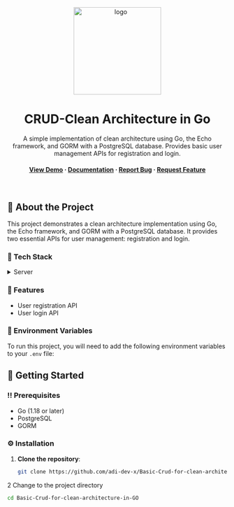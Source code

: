 
<div align="center">

  <img src="assets/logo.png" alt="logo" width="200" height="auto" />
  <h1>CRUD-Clean Architecture in Go</h1>
  
  <p>
    A simple implementation of clean architecture using Go, the Echo framework, and GORM with a PostgreSQL database. Provides basic user management APIs for registration and login.
  </p>
  
  
<!-- Badges -->

   
<h4>
    <a href="https://github.com/adi-dev-x/Basic-Crud-for-clean-architecture-in-GO">View Demo</a>
  <span> · </span>
    <a href="https://github.com/adi-dev-x/Basic-Crud-for-clean-architecture-in-GO">Documentation</a>
  <span> · </span>
    <a href="https://github.com/adi-dev-x/Basic-Crud-for-clean-architecture-in-GO/issues/">Report Bug</a>
  <span> · </span>
    <a href="https://github.com/adi-dev-x/Basic-Crud-for-clean-architecture-in-GO/issues/">Request Feature</a>
  </h4>
</div>

<br />

<!-- Table of Contents -->


<!-- About the Project -->
## :star2: About the Project

This project demonstrates a clean architecture implementation using Go, the Echo framework, and GORM with a PostgreSQL database. It provides two essential APIs for user management: registration and login.



### :space_invader: Tech Stack

<details>
  <summary>Server</summary>
  <ul>
    <li><a href="https://go.dev/">Golang</a></li>
    <li><a href="https://echo.labstack.com/">Echo</a></li>
    <li><a href="https://gorm.io/">GORM</a></li>
    <li><a href="https://www.postgresql.org/">PostgreSQL</a></li>
  </ul>
</details>

<!-- Features -->
### :dart: Features

- User registration API
- User login API

<!-- Environment Variables -->
### :key: Environment Variables

To run this project, you will need to add the following environment variables to your `.env` file:


<!-- Getting Started -->
## :toolbox: Getting Started

### :bangbang: Prerequisites

- Go (1.18 or later)
- PostgreSQL
- GORM

### :gear: Installation

1. **Clone the repository**:
   ```bash
   git clone https://github.com/adi-dev-x/Basic-Crud-for-clean-architecture-in-GO
2   Change to the project directory 
   ```bash
   cd Basic-Crud-for-clean-architecture-in-GO

  
